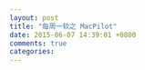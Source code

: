 ```yaml
---
layout: post
title: "每周一软之 MacPilot"
date: 2015-06-07 14:39:01 +0800
comments: true
categories: 
---
```

